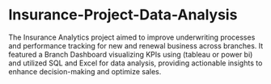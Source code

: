 # Insurance-Project-Data-Analysis
The Insurance Analytics project aimed to improve underwriting processes and performance tracking for new and renewal business across branches. It featured a Branch Dashboard visualizing KPIs using (tableau or power bi) and utilized SQL and Excel for data analysis, providing actionable insights to enhance decision-making and optimize sales.
